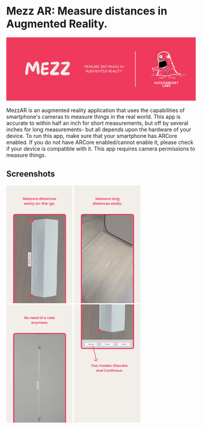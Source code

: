 # Mezz AR: Measure distances in Augmented Reality.

![banner](https://github.com/lightlessdays/MezzAR/blob/main/banner.png)

MezzAR is an augmented reality application that uses the capabilities of smartphone's cameras to measure things in the real world. This app is accurate to within half an inch for short measurements, but off by several inches for long measurements- but all depends upon the hardware of your device. To run this app, make sure that your smartphone has ARCore enabled. If you do not have ARCore enabled/cannot enable it, please check if your device is compatible with it. This app requires camera permissions to measure things.

## Screenshots
<img src="https://github.com/lightlessdays/MezzAR/blob/main/1.png" width=35%>
<img src="https://github.com/lightlessdays/MezzAR/blob/main/2.png" width=35%><br>
<img src="https://github.com/lightlessdays/MezzAR/blob/main/3.png" width=35%>
<img src="https://github.com/lightlessdays/MezzAR/blob/main/4.png" width=35%>
